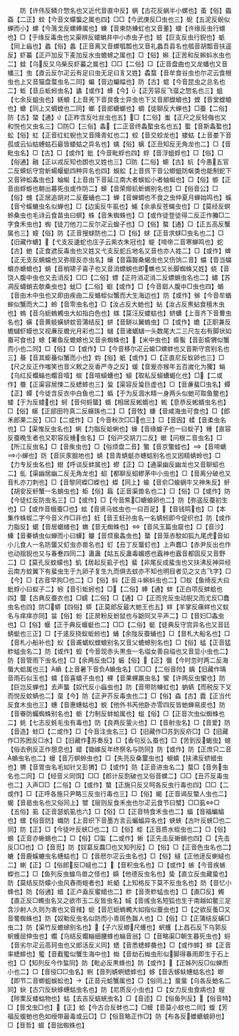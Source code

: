 <!-- { "loadSidebar": true } -->
　　防【许伟反鳞介惣名也又近代音直中反】蜗【古花反蜗半小螺也】蚉【俗】蟁螡【二正】蚊【今音文蠓螚之属也四】□□【今武庚反□虫也三】蜺【五泥反蜺似蝉而小】螺【今落戈反螺蜯属也】蝀【音柬防蝀虹也又音董】蠉【许缘反虫行蠉也】□【于缘反毒虫也又渠辨反蠉蜎井中小赤虫子也】蚑【巨支反虫行貎也】蚔【同上蝱也】蠡【俗】蠡【正音离又音螺瓠瓢也又音礼蠡吾县名也瓠音胡瓢音扶遥反】虾蟇【正戸加反下麦加反水虫蟾蜍之属也】□【俗】蝌【正苦和反蝌蚪水虫也二】蛙【乌反又乌柴反虾蟇之属也】□□【二俗】□【正音盘曲也又龙蟠也又音蟠三】虫【直云反尔疋云有足曰虫无足曰豸又姓】蟊蝥【音牟食谷虫也尔疋云食根虫也上又音猫盘蝥虫名二同】蝙【音边蝙幅也】防【古】蜫【今音昆虫之总名也二】蚯【音丘蚯蚓虫名】蠭【或作】蜂【今】【正芳容反飞虿之惣名也三】蛆【七余反蛆虫也】蜣蜋【上音羌下音良食士异虫也下又音郎螳蜋也】螳【音堂螳蜋也】螗【同上又蜩螳也二同】螂【音郎螗螂也】蜩【徒聊反大蝉也】□蚕【二俗】防【古】蝅【通】【正昨含反吐丝虫也五】□【二俗】蚩【正尺之反轻侮也又和悦也又虫名三】□防□【三俗】螽【二正音终螽蟴虫名也五】蟴【音斯螽蟴也】蚣【俗】虹【正音红虹蜺也又音降青虹也二】蛟【音交蛟龙也】蝼蛄【上音娄下音孤或云仙蛄蟪蛄石最皆蝼蛄之异名也】蠄【俗】螭【正丑知反无角龙也二】□【音毗虫名】□【古】□【或作】蚍【今音毗蜉也四】蜉【音浮蛆蜉也】□【俗】□【俗通】融【正以戎反知也朗也又姓也三】□防【二俗】螈【古】蚢【今愚五官二反蝾蚢守宫蚚蝪蝘蜓四种异名也四】蜈蚣【上音呉下音公蝍蛆防蜒类也能制蛇下又音钟蚣螽虫也】蚰蜒【上音由下音延江南大者蜈蚣小者蚰蜒也】□【俗】蝣【正音由蜉蝣也朝出暮死虫或作防二】蝾【音荣爃蚢蚚蜴别名也】□【俗音公】□【俗】螝【正居追胡对二反蚕蛹也二】蝉【音蝉蜩也不食之虫仲夏月蝉始鸣也】螇【音兮螇螰虫名似蝉也】□【边奚反牛虱也】蝇【余承反苍蝇虫也】□【莫经反螟蛉桑虫也毛诗云食苗虫曰螟】蛛【音朱蜘蛛也】□【或作徒登徒得二反正作螣□二字食禾虫也】蜪【徒刀他刀二反尔疋云蝗子也】□【俗】螯【通】□【正五高反蟹属也三】螋【俗】防【正音搜蛷防也二】□【俗】蛷【正音求蛷□虫名也二】□【旧藏作螗】【弋支反逶蛇也庄子云紫衣朱冠也】蝭【啼帝二音寒蝉鸣也】蛇【古】虵【正食遮反毒虫也又姓又弋支反蛇丘地名又音也亦人姓二】□【或作】蜱【正无支反蛸蟷也又弥揺反亦虫名】蠰【音霜齧桑蝎虫也又伤饷二音】蟷【音当蟷蜋亦螗蜋也】蛸【音梢啸子喜子也又音消螵蛸也即蟭也又长脚蜘蛛又姓】蛲【音饶人腹中虫也又去消反】□□【二俗】螵【正符消疋消二反螵蛸虫名也二】蟰【苏凋反蟰蛸去欹桑虫也】蚘□【二俗】蛔【或作】□【今音廻人腹中□虫也四】蝤【音由木中虫也又即由疾由二反蝤蛭似蟹而大生海边也】防【或作】蛑【今音牟蝤蛑似蟹而大二】蛉【音零虫名也】□【汝占反大虵也】蛅【汝占反黒蛅食檀木虫也】螐【音乌蚅螐蠋虫大如指白色也】蛖【莫汪反蝼蛄也】蛴螬【上音齐下音曹虫名也】蟥【音黄蚑蟥蛢蚊音蒲结反】蛢【音缾以翼螐虫】□【或作】蟾【正职兼反蟾蠩虾蟆也又视亷反蟾光月彩也二】蠩【音诸蜛蠩一头数尾大二三尺左右有脚状如蚕可食也】蜍【署鱼反蟾蜍也又音余蜘蛛也】【米中虫也】蟛蟚【音彭蟛猬似蟹而小也二同】□【俗】□【或作】□【今音移尔疋云蝓□螺蚌也又音斯守宫别名也三】蜝【音其蟛蜝似蟹而小也】蚐【俗】蚔【或作】□【正直尼反蚁卵也三】□【尺之反正作嗤笑也音义敕之反香严寺之反】蝯【音爰亦猴年五百嵗化为玃】螉【乌红反蠮螉也蠮音噎】蝖【音喧蠀螬也】蠀【取私反蠀螬蝎化也】□【二或作】蛬【正渠容居悚二反蟋蟀也三】蛩【渠容反蛩巨虚也】□【音亷蜚□虫名】蟫【正】蟫【今徒含反衣中白鱼也二】蟡【于为反涸水精一身两头似虵可取鱼鳖也】蜲【于为反蜲也】蚵【音何蛶蠪】蝑【相居反蜙蝑也】蜙【息恭反蜙蝑虫名也】□【俗】蠙【正部田符真二反蠙珠也二】□【音牧】螊【音咸海虫可食也】□【郎禾郎果二反】□□【二或作】□【今音秋次□□也三】□【音因】蝚【音柔虫名也】□【渠惟反虫名也】蜊【力脂反蛤蜊也】蝝【音缘蝗子也一曰蚁子】蝩【直容反蚕晚生者也又职容反蝩虫名】□【俗戸交胡刀二反】蛝【问根二音虫名】□【所江反虫名】□【音矦虫也】□【俗烦盘二音】蟼【音京蟼蛙也】【音啼螗小蝉也】防【音灰豕掘地也】蜻【音青蜻蜓亦蟪蛄别名也又因精蜻蛉也】□【力专反虫名也】蚶【呼谈反蚌属也】蟉【正】□【通渠幽反幽龙也又音聊蛁也二】虬【渠幽居幽二反无角龙也】蛁【都聊反蛁蟉茅中小虫也】□【音离分破也又音札亦刀刺也】□【音黎同蟍□蟍也】蟍【同上】蝓【音俞□蝓蜗牛又神朱反】虷【胡安反虷蟹一名蛸虫也】蚷【俗】螶【正音渠兽名也二】□【俗】□【或作】防【今徒红反防虫名三】□【或作】□【今音焦□螗蜋卵也二】防【弥遥反蚕初生也】□【或作音蛾蚕□也】蚿【音贤马蚿虫也一曰百足】【音钱鸣也】□【本集作蛛蛭二字今音义作□非也】蚟【音王蚟孙虫名一名蜻蚓即今促织也】防【或作力脂反】蜛【音居蜛蝫也】蟱【音无蜘蛛也】【音风玉篇虫窟也】□【音沙】螓【音秦蜻虫似蝉而小曰螓】蠜【音烦蛗螽虫也】蠪【音笼赤駮如狐九尾虎音如小儿食人一名防蠪又虰虫亦兽名也】虰【丑丁反蠪虰也】上声蠢□【赤尹反出也作也动揺貎也又与春惷四同二】蛊蛊【姑五反蛊毒媚惑也蠧神也蠧音都固反又音野二】□【莫孔反蚊蠓也】虮【居起反虱子也】蜚【非尾反成蜚虫也又扶沸反神异经云南方蚊翼下有蜚虫生于九卵子复生九而俱去蚊亦不知也明目者见之又古飞字】□【今】□【古音早狗□也二】□【俗】蚪【正音斗蝌蚪虫也二】□蚁【鱼绮反大曰蚍蜉小曰蚁子二】蚓【音引蚯蚓也】□【二俗】蜯【通】蚌【正白项反蚌蛤也四】蠒【古典反蚕衣也】□蠕【二俗】□【通】□【正而兖反虫动貎又而尤反□蠢虫名也四】防□蟒【四俗】蟒【正莫郎反最大虵王也五】蛘【羊掌反痛蛘也又蚁名与痒痒亦同】蚠【俗】蚡【正房粉反蚡鼠也与鼢同又平声二】□【音妇□螽虫也】□【俗】蝘【正于典反蝘蜓也二】□□【二俗】蜓【徒典反守宫异名也又音廷蜻蜓也三正】□【于逺反挠蚁蚯蚓也】蛹【余陇反蚕蛹也】□【音札大船名也】□【音札小船补也】蚥【音甫蜛蚥螳蜋别名又音父蟾蜍别名也】□【俗】蜢【正音猛蚱蜢虫名二】防【或作】蚬【今音现赤头黒虫一名缢女善自缢也又音显小虫也二】防【音管雨下虫名也】□【余两反虫□】蜄【俗】【正】蜃【今时忽时两二反海蜃大蛤属也三】蝜【上音暑下音负蝜虫名】□□□【二俗音险】蝺【旧藏作瑀音雨石似玉也】蟢【音喜蟢子虫也】蜾【音果蜾羸虫名】蠁【许两反虫蠁也】防【巨岂反蝉也】去声螚【奴代反小蝱虫也】防【音带防蝀虹也】蚋蜹【而税反下又而悦反蚊蜹也二】虿【今】防【正尹芥反毒虫也二】□【俗】螙【古】蠹【正当代反食木虫也三】蟪【音惠蟪蛄也】蜕【他外书芮他卧亦雪四反皆虵蝉易皮也】防【音眷防蠾蜘蛛别名也】蛎【力制反蚌蛤属也】螆【俗】□【正音次虫似蜘蛛也二】蚝【七志反蚝毛虫有毒也】防【良两反萤火也】□【音射虫名】□【音爱】防【音造】蛀□【二或作】□【今音注虫名三】□【旧藏作□苏到反疥□】□【旧藏作□苏困反□水】□【旧藏作苏奏反】□【香句反么蚕也】□【苦到反蝎虫】螅【俗去例反正作憩息也】蜡【锄嫁反年终祭名与防同】防【或作】防【正庶只二音蝜虫名也二】蟃【音万螟蛉虫也】□【失亮反桑蠒虫也】蛽蟦【扶沸反蛴蜡虫也】猬【音胃虫名毛如针又彭猬】□【或作】防【正音进虫名二】蝥□【音务虫名也二同】□【经音义同饵】□□【郎计反割破也又俗音螺二】□□【丑芥反毒虫也二】入声□□【二俗】□【或作】螫【正施只反又呵各反虫行毒也四】□□【二或作】□【正呼各施只尹略三反虫行毒也三】□【俗】蝎【正音谒反螫人虫也二】蝎【音曷虫名也又俗同上】蠈【层则反食禾虫也尔疋云食节曰蠈】□□虱□【五俗】虱【正音瑟虮虱也六】□【俗】□【正音特食禾虫也二】蝠【音福蝙蝠也】蟔【俗音防】蟙防【上音织下音墨方言云蝙蝠异名也】蛱蛱【古叶反蛱□也二同】防【正】□【今徒叶反蛱□也二】□【俗】蛭【正音质水蛭虫也二】□【俗】蜴【正音亦蜥蜴也二】□【俗】□蜇【二或作】蜥【正先击反蜥蜴也四】□【先击反□□也】□【音觅】防【奴葛反蠚□也又知列反】□【俗】□【正音色虫名也二】螰【音鹿螇螰虫名蟪蛄也】□【音厯尔疋云虫名也】□【俗】蟽【正他逹反蝲蟽也二】蝲【正】□【俗郎反□蟽也二】【音积虫名也】□【或作】螏【今音疾螏蟍也二】□【鱼列反虫蝗鸟兽之怪也】蟘【他德反虫名也】蛰【直立反虫藏蛰也】防【莫结反防蠓小虫风舂雨螘者也】虴蛨【上知格反下莫不反虫名也】防【音忆小蜂也】防【俗通】蜡【正卢盍反蜜蜡也二】蚱【音责蚱蜢虫也】□【直□反】蠋【直正反□蠋虫名又之欲市玉二反皆虫名】蜮【音彧虫名短狐也生于南越如鳖三足含沙射人久则为害也又音掝】蚅【音厄蚅螐蠋大如指似蚕虫也】□【之欲反蚤□又音蜀蜘蛛也】防【奴勒反虫名似防而小青斑色齧人也】□【俗】□【正蒲结反蟥□虫二】防【渠竹反蟾蜍别名也】【子六反蝍尺蠖也】蚇蠖【上昌石反下乌郭反蚇蠖屈伸虫也】蠮【乌结反蠮螉细腰蜂也螉音翁】□【音略渠□朝生暮死虫也】蛶【音劣尔疋云高珂虫也又郎活反义同】蟋【音悉蟋蟀蛬也】□【或作蟀】蟀【正音率蟋蟀也】蠞【音截蠞似蟹生海中也】蜐【音劫石蜐虫形似脚得春雨即生于石上也】□【知列反今作蜇同】防【毗必反黒蜂也】防【或作】【正姊列反□似蝉而小也二】□【音役□□虫名】蛚【音列蜻蛚蟋蟀也】蛥【音舌蛥蚨蟪蛄名也】蝍【即节二音蝍蛆蜈蚣也】【正音元蛤蟹属也】□【俗同上】蝁蝁【乌各反虵名二同】蚗【古穴反蚗蛥蟪蛄虫名也】防【尼质反小虫也】□【女力反虫食病也】螲【陟栗反蝼蛄物也】蛄【去吉反蛣蜣虫名】□【音迊】□【俗鱼列反】【俗音特】□【音戈虫□也】【正】蛤【今古合反蚌也二】□蟆【音莫小蚊也二同】蝮【芳福反蝮虵也色如绶带最毒或云□】□【俗音略正作□】防【布各反蜼螗蜋卵也】□【音哲】蝃【音拙蜘蛛也】
